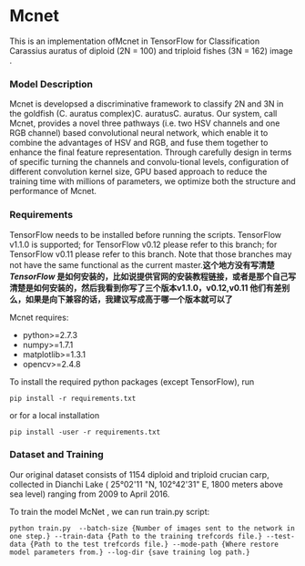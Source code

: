 # Mcnet

This is an implementation ofMcnet in TensorFlow for Classification Carassius auratus of diploid (2N = 100) and triploid fishes (3N = 162) image .

### Model Description

Mcnet is developsed a discriminative framework to classify 2N and 3N in the goldfish (C. auratus complex)C. auratusC. auratus. Our system, call Mcnet, provides a novel three pathways (i.e. two HSV channels and one RGB channel) based convolutional neural network, which enable it to combine the advantages of HSV and RGB, and fuse them together to enhance the final feature representation.   Through carefully design in terms of specific turning the channels and convolu-tional  levels,  configuration of different convolution kernel size, GPU based approach to reduce the training time with millions of parameters, we optimize both the structure and performance of  Mcnet.

### Requirements
TensorFlow needs to be installed before running the scripts. TensorFlow v1.1.0 is supported; for TensorFlow v0.12 please refer to this branch; for TensorFlow v0.11 please refer to this branch. Note that those branches may not have the same functional as the current master.**这个地方没有写清楚 *TensorFlow* 是如何安装的，比如说提供官网的安装教程链接，或者是那个自己写清楚是如何安装的，然后我看到你写了三个版本v1.1.0，v0.12,v0.11 他们有差别么，如果是向下兼容的话，我建议写成高于哪一个版本就可以了**

Mcnet requires:

 - python>=2.7.3
 - numpy>=1.7.1
 - matplotlib>=1.3.1
 - opencv>=2.4.8

To install the required python packages (except TensorFlow), run

```
pip install -r requirements.txt
```

or for a local installation

```
pip install -user -r requirements.txt
```

### Dataset and Training

Our original dataset consists of 1154 diploid and triploid crucian carp, collected in Dianchi Lake ( 25°02'11 "N, 102°42'31" E, 1800 meters above sea level) ranging from 2009 to April 2016. 

 To train the model McNet , we can run train.py script:


    python train.py  --batch-size {Number of images sent to the network in one step.} --train-data {Path to the training trefcords file.} --test-data {Path to the test trefcords file.} --mode-path {Where restore model parameters from.} --log-dir {save training log path.}
 
    
